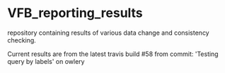 # VFB_reporting_results
repository containing results of various data change and consistency checking.

 Current results are from the latest travis build #58 from commit: 'Testing query by labels' on owlery
